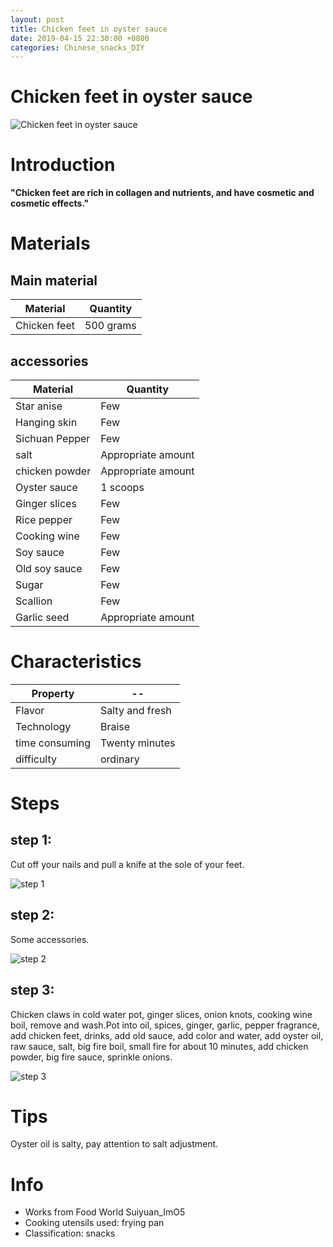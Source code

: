 ```yaml
---
layout: post
title: Chicken feet in oyster sauce
date: 2019-04-15 22:30:00 +0800
categories: Chinese_snacks_DIY
---
```


# Chicken feet in oyster sauce

![Chicken feet in oyster sauce]({{site.baseurl}}/img/402148/402148.jpg)

# Introduction

**"Chicken feet are rich in collagen and nutrients, and have cosmetic and cosmetic effects."**

# Materials


## Main material

Material|Quantity
--|--
Chicken feet|500 grams

## accessories

Material|Quantity
--|--
Star anise|Few
Hanging skin|Few
Sichuan Pepper|Few
salt|Appropriate amount
chicken powder|Appropriate amount
Oyster sauce|1 scoops
Ginger slices|Few
Rice pepper|Few
Cooking wine|Few
Soy sauce|Few
Old soy sauce|Few
Sugar|Few
Scallion|Few
Garlic seed|Appropriate amount

# Characteristics

Property|--
--|--
Flavor|Salty and fresh
Technology|Braise
time consuming|Twenty minutes
difficulty|ordinary

# Steps

## step 1:

Cut off your nails and pull a knife at the sole of your feet.

![step 1]({{site.baseurl}}/img/402148/1.jpg)

## step 2:

Some accessories.

![step 2]({{site.baseurl}}/img/402148/2.jpg)

## step 3:

Chicken claws in cold water pot, ginger slices, onion knots, cooking wine boil, remove and wash.Pot into oil, spices, ginger, garlic, pepper fragrance, add chicken feet, drinks, add old sauce, add color and water, add oyster oil, raw sauce, salt, big fire boil, small fire for about 10 minutes, add chicken powder, big fire sauce, sprinkle onions.

![step 3]({{site.baseurl}}/img/402148/3.jpg)

# Tips

Oyster oil is salty, pay attention to salt adjustment.

# Info

- Works from Food World Suiyuan_ImO5
- Cooking utensils used: frying pan
- Classification: snacks